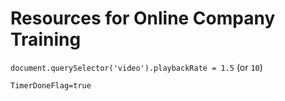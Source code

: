 # Resources for Online Company Training

`document.querySelector('video').playbackRate = 1.5` (or `10`)

`TimerDoneFlag=true`
